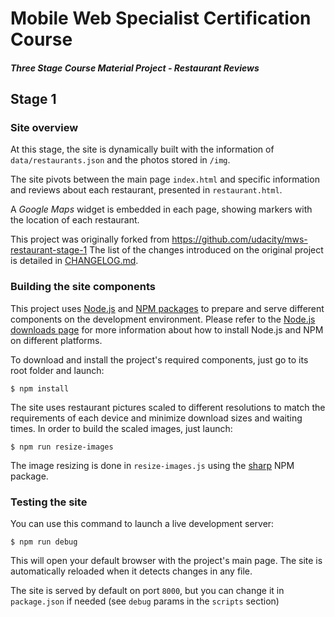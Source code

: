 # Mobile Web Specialist Certification Course

#### _Three Stage Course Material Project - Restaurant Reviews_

## Stage 1

### Site overview

At this stage, the site is dynamically built with the information of `data/restaurants.json` and the photos stored in `/img`.

The site pivots between the main page `index.html` and specific information and reviews about each restaurant, presented in `restaurant.html`.

A _Google Maps_ widget is embedded in each page, showing markers with the location of each restaurant.

This project was originally forked from https://github.com/udacity/mws-restaurant-stage-1
The list of the changes introduced on the original project is detailed in [CHANGELOG.md](https://github.com/frncesc/mws-restaurant-stage-1/blob/master/CHANGELOG.md).

### Building the site components

This project uses [Node.js](https://nodejs.org) and [NPM packages](https://www.npmjs.com/) to prepare and serve different components on the development environment. Please refer to the [Node.js downloads page](https://nodejs.org/en/download/) for more information about how to install Node.js and NPM on different platforms.

To download and install the project's required components, just go to its root folder and launch:

```
$ npm install
```

The site uses restaurant pictures scaled to different resolutions to match the requirements of each device and minimize download sizes and waiting times. In order to build the scaled images, just launch:

```
$ npm run resize-images
```

The image resizing is done in `resize-images.js` using the [sharp](http://sharp.pixelplumbing.com/en/stable/) NPM package.

### Testing the site

You can use this command to launch a live development server:

```
$ npm run debug
```

This will open your default browser with the project's main page. The site is automatically reloaded when it detects changes in any file.

The site is served by default on port `8000`, but you can change it in `package.json` if needed (see `debug` params in the `scripts` section)
